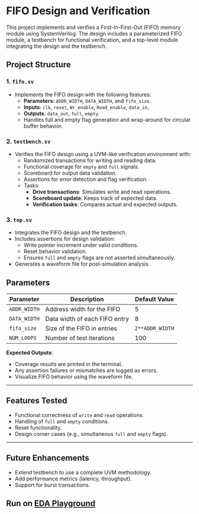 # FIFO Design and Verification

This project implements and verifies a First-In-First-Out (FIFO) memory module using SystemVerilog. 
The design includes a parameterized FIFO module, a testbench for functional verification, and a top-level module integrating the design and the testbench.


## Project Structure

### 1. `fifo.sv`
- Implements the FIFO design with the following features:
  - **Parameters**: `ADDR_WIDTH`, `DATA_WIDTH`, and `fifo_size`.
  - **Inputs**: `clk`, `reset`, `Wr_enable`, `Read_enable`, `data_in`.
  - **Outputs**: `data_out`, `full`, `empty`.
  - Handles full and empty flag generation and wrap-around for circular buffer behavior.

### 2. `testbench.sv`
- Verifies the FIFO design using a UVM-like verification environment with:
  - Randomized transactions for writing and reading data.
  - Functional coverage for `empty` and `full` signals.
  - Scoreboard for output data validation.
  - Assertions for error detection and flag verification.
  - Tasks:
    - **Drive transactions**: Simulates write and read operations.
    - **Scoreboard update**: Keeps track of expected data.
    - **Verification tasks**: Compares actual and expected outputs.

### 3. `top.sv`
- Integrates the FIFO design and the testbench.
- Includes assertions for design validation:
  - Write pointer increment under valid conditions.
  - Reset behavior validation.
  - Ensures `full` and `empty` flags are not asserted simultaneously.
- Generates a waveform file for post-simulation analysis.



## Parameters

| Parameter    | Description                       | Default Value  |
|--------------|-----------------------------------|----------------|
| `ADDR_WIDTH` | Address width for the FIFO        | 5              |
| `DATA_WIDTH` | Data width of each FIFO entry     | 8              |
| `fifo_size`  | Size of the FIFO in entries       | `2**ADDR_WIDTH`|
| `NUM_LOOPS`  | Number of test iterations         | 100            |




 **Expected Outputs**:
   - Coverage results are printed in the terminal.
   - Any assertion failures or mismatches are logged as errors.
   - Visualize FIFO behavior using the waveform file.

---

## Features Tested

- Functional correctness of `write` and `read` operations.
- Handling of `full` and `empty` conditions.
- Reset functionality.
- Design corner cases (e.g., simultaneous `full` and `empty` flags).

---

## Future Enhancements

- Extend testbench to use a complete UVM methodology.
- Add performance metrics (latency, throughput).
- Support for burst transactions.


## Run on [EDA Playground](https://www.edaplayground.com/x/q8H9)
 
